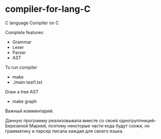 # compiler-for-lang-C

C language Compiler on C

Complete features:

- Grammar 
- Lexer 
- Parser
- AST 

To run compiler

- make
- ./main test1.txt

Draw a tree AST

- make graph

Важный комментарий:

Данную программу реализовывала вместе со своей одногруппницей- Березиной Марией, поэтому некоторые части кода будут схожи,
но грамматику и парсер писала каждая для своего языка.
